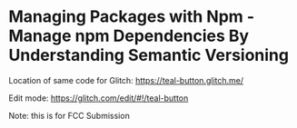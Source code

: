 # Managing Packages with Npm - Manage npm Dependencies By Understanding Semantic Versioning


Location of same code for Glitch: https://teal-button.glitch.me/

Edit mode: https://glitch.com/edit/#!/teal-button

Note: this is for FCC Submission
